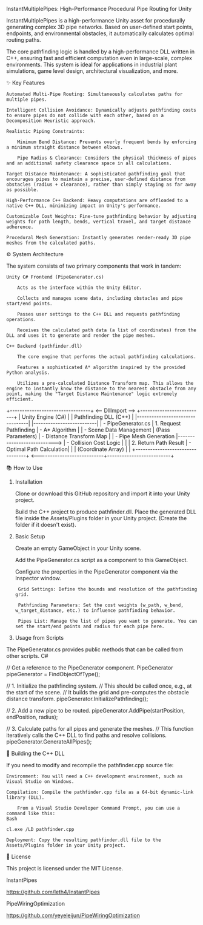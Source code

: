 InstantMultiplePipes: High-Performance Procedural Pipe Routing for Unity

InstantMultiplePipes is a high-performance Unity asset for procedurally generating complex 3D pipe networks. Based on user-defined start points, endpoints, and environmental obstacles, it automatically calculates optimal routing paths.

The core pathfinding logic is handled by a high-performance DLL written in C++, ensuring fast and efficient computation even in large-scale, complex environments. This system is ideal for applications in industrial plant simulations, game level design, architectural visualization, and more.

✨ Key Features

    Automated Multi-Pipe Routing: Simultaneously calculates paths for multiple pipes.

    Intelligent Collision Avoidance: Dynamically adjusts pathfinding costs to ensure pipes do not collide with each other, based on a Decomposition Heuristic approach.

    Realistic Piping Constraints:

        Minimum Bend Distance: Prevents overly frequent bends by enforcing a minimum straight distance between elbows.

        Pipe Radius & Clearance: Considers the physical thickness of pipes and an additional safety clearance space in all calculations.

    Target Distance Maintenance: A sophisticated pathfinding goal that encourages pipes to maintain a precise, user-defined distance from obstacles (radius + clearance), rather than simply staying as far away as possible.

    High-Performance C++ Backend: Heavy computations are offloaded to a native C++ DLL, minimizing impact on Unity's performance.

    Customizable Cost Weights: Fine-tune pathfinding behavior by adjusting weights for path length, bends, vertical travel, and target distance adherence.

    Procedural Mesh Generation: Instantly generates render-ready 3D pipe meshes from the calculated paths.

⚙️ System Architecture

The system consists of two primary components that work in tandem:

    Unity C# Frontend (PipeGenerator.cs)

        Acts as the interface within the Unity Editor.

        Collects and manages scene data, including obstacles and pipe start/end points.

        Passes user settings to the C++ DLL and requests pathfinding operations.

        Receives the calculated path data (a list of coordinates) from the DLL and uses it to generate and render the pipe meshes.

    C++ Backend (pathfinder.dll)

        The core engine that performs the actual pathfinding calculations.

        Features a sophisticated A* algorithm inspired by the provided Python analysis.

        Utilizes a pre-calculated Distance Transform map. This allows the engine to instantly know the distance to the nearest obstacle from any point, making the "Target Distance Maintenance" logic extremely efficient.

+---------------------------------+      <-- DllImport -->      +--------------------------+
|      Unity Engine (C#)          |                             |   Pathfinding DLL (C++)  |
|---------------------------------|                             |--------------------------|
| - PipeGenerator.cs              |      1. Request Pathfinding   | - A* Algorithm           |
| - Scene Data Management         |     (Pass Parameters)       | - Distance Transform Map |
| - Pipe Mesh Generation          |---------------------------> | - Collision Cost Logic   |
|                                 |      2. Return Path Result    | - Optimal Path Calculation|
|                                 |      (Coordinate Array)     |                          |
+---------------------------------+      <---------------------------+--------------------------+

📚 How to Use

1. Installation

    Clone or download this GitHub repository and import it into your Unity project.

    Build the C++ project to produce pathfinder.dll. Place the generated DLL file inside the Assets/Plugins folder in your Unity project. (Create the folder if it doesn't exist).

2. Basic Setup

    Create an empty GameObject in your Unity scene.

    Add the PipeGenerator.cs script as a component to this GameObject.

    Configure the properties in the PipeGenerator component via the Inspector window.

        Grid Settings: Define the bounds and resolution of the pathfinding grid.

        Pathfinding Parameters: Set the cost weights (w_path, w_bend, w_target_distance, etc.) to influence pathfinding behavior.

        Pipes List: Manage the list of pipes you want to generate. You can set the start/end points and radius for each pipe here.

3. Usage from Scripts

The PipeGenerator.cs provides public methods that can be called from other scripts.
C#

// Get a reference to the PipeGenerator component.
PipeGenerator pipeGenerator = FindObjectOfType<PipeGenerator>();

// 1. Initialize the pathfinding system.
// This should be called once, e.g., at the start of the scene.
// It builds the grid and pre-computes the obstacle distance transform.
pipeGenerator.InitializePathfinding();

// 2. Add a new pipe to be routed.
pipeGenerator.AddPipe(startPosition, endPosition, radius);

// 3. Calculate paths for all pipes and generate the meshes.
// This function iteratively calls the C++ DLL to find paths and resolve collisions.
pipeGenerator.GenerateAllPipes();

🔧 Building the C++ DLL

If you need to modify and recompile the pathfinder.cpp source file:

    Environment: You will need a C++ development environment, such as Visual Studio on Windows.

    Compilation: Compile the pathfinder.cpp file as a 64-bit dynamic-link library (DLL).

        From a Visual Studio Developer Command Prompt, you can use a command like this:
    Bash

    cl.exe /LD pathfinder.cpp

    Deployment: Copy the resulting pathfinder.dll file to the Assets/Plugins folder in your Unity project.

📄 License

This project is licensed under the MIT License.


InstantPipes


https://github.com/leth4/InstantPipes



PipeWiringOptimization

https://github.com/yeyeleijun/PipeWiringOptimization